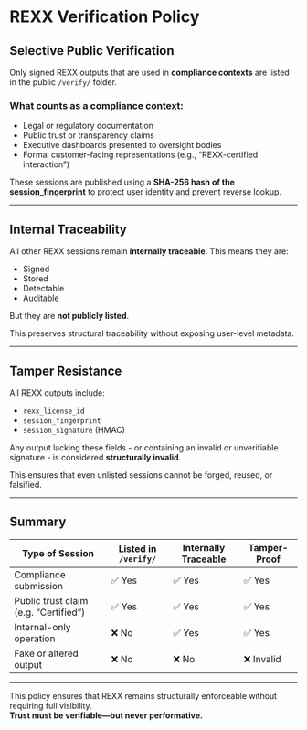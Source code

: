 # REXX Verification Policy

## Selective Public Verification

Only signed REXX outputs that are used in **compliance contexts** are listed in the public `/verify/` folder.

### What counts as a compliance context:
- Legal or regulatory documentation
- Public trust or transparency claims
- Executive dashboards presented to oversight bodies
- Formal customer-facing representations (e.g., “REXX-certified interaction”)

These sessions are published using a **SHA-256 hash of the session_fingerprint** to protect user identity and prevent reverse lookup.

---

## Internal Traceability

All other REXX sessions remain **internally traceable**. This means they are:
- Signed
- Stored
- Detectable
- Auditable

But they are **not publicly listed**.

This preserves structural traceability without exposing user-level metadata.

---

## Tamper Resistance

All REXX outputs include:
- `rexx_license_id`
- `session_fingerprint`
- `session_signature` (HMAC)

Any output lacking these fields - or containing an invalid or unverifiable signature - is considered **structurally invalid**.

This ensures that even unlisted sessions cannot be forged, reused, or falsified.

---

## Summary

| Type of Session                        | Listed in `/verify/` | Internally Traceable | Tamper-Proof |
|---------------------------------------|-----------------------|----------------------|--------------|
| Compliance submission                 | ✅ Yes                | ✅ Yes               | ✅ Yes       |
| Public trust claim (e.g. “Certified”) | ✅ Yes                | ✅ Yes               | ✅ Yes       |
| Internal-only operation               | ❌ No                 | ✅ Yes               | ✅ Yes       |
| Fake or altered output                | ❌ No                 | ❌ No                | ❌ Invalid   |

---

This policy ensures that REXX remains structurally enforceable without requiring full visibility.  
**Trust must be verifiable—but never performative.**
